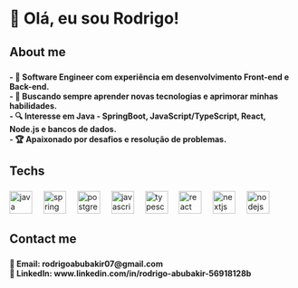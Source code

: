# 👋 Olá, eu sou Rodrigo!

<h2 align="left">About me</h2>

###

<h4 align="left">- 🚀 Software Engineer com experiência em desenvolvimento Front-end e Back-end.<br>- 🎯 Buscando sempre aprender novas tecnologias e aprimorar minhas habilidades.<br>- 🔍 Interesse em Java - SpringBoot, JavaScript/TypeScript, React, Node.js e bancos de dados.<br>- 🏆 Apaixonado por desafios e resolução de problemas.</h4>

###

<h2 align="left">Techs</h2>

###

<div align="left">
  <img src="https://cdn.jsdelivr.net/gh/devicons/devicon/icons/java/java-original.svg" height="40" alt="java logo"  />
  <img width="12" />
  <img src="https://cdn.jsdelivr.net/gh/devicons/devicon/icons/spring/spring-original.svg" height="40" alt="spring logo"  />
  <img width="12" />
  <img src="https://cdn.jsdelivr.net/gh/devicons/devicon/icons/postgresql/postgresql-original.svg" height="40" alt="postgresql logo"  />
  <img width="12" />
  <img src="https://cdn.jsdelivr.net/gh/devicons/devicon/icons/javascript/javascript-original.svg" height="40" alt="javascript logo"  />
  <img width="12" />
  <img src="https://cdn.jsdelivr.net/gh/devicons/devicon/icons/typescript/typescript-original.svg" height="40" alt="typescript logo"  />
  <img width="12" />
  <img src="https://cdn.jsdelivr.net/gh/devicons/devicon/icons/react/react-original.svg" height="40" alt="react logo"  />
  <img width="12" />
  <img src="https://cdn.jsdelivr.net/gh/devicons/devicon/icons/nextjs/nextjs-original.svg" height="40" alt="nextjs logo"  />
  <img width="12" />
  <img src="https://cdn.jsdelivr.net/gh/devicons/devicon/icons/nodejs/nodejs-original.svg" height="40" alt="nodejs logo"  />
</div>

###

<h2 align="left">Contact me</h2>

###

<h4 align="left">📧 Email: rodrigoabubakir07@gmail.com
                 <br>💼 LinkedIn: www.linkedin.com/in/rodrigo-abubakir-56918128b
                 


###
